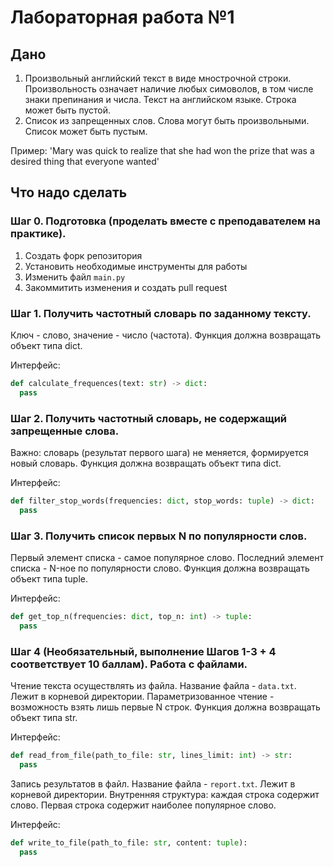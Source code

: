 # Лабораторная работа №1

## Дано
1. Произвольный английский текст в виде мнострочной строки. Произвольность означает наличие любых симоволов, в том числе знаки 
препинания и числа. Текст на английском языке. Строка может быть пустой.
2. Список из запрещенных слов. Слова могут быть произвольными. Список может быть пустым.

Пример: 'Mary was quick to realize that she had won the prize that was a desired thing that everyone wanted'

## Что надо сделать

### Шаг 0. Подготовка (проделать вместе с преподавателем на практике).

1. Создать форк репозитория
2. Установить необходимые инструменты для работы
3. Изменить файл `main.py`
4. Закоммитить изменения и создать pull request

### Шаг 1. Получить частотный словарь по заданному тексту. 

Ключ - слово, значение - число (частота).
Функция должна возвращать объект типа dict.

Интерфейс: 
```py
def calculate_frequences(text: str) -> dict:
  pass
```

### Шаг 2. Получить частотный словарь, не содержащий запрещенные слова. 

Важно: словарь (результат первого шага) не меняется, формируется новый словарь.
Функция должна возвращать объект типа dict.


Интерфейс: 
```py
def filter_stop_words(frequencies: dict, stop_words: tuple) -> dict:
  pass
```

### Шаг 3. Получить список первых N по популярности слов. 

Первый элемент списка - самое популярное слово. Последний элемент списка - N-ное по популярности слово.
Функция должна возвращать объект типа tuple.


Интерфейс: 
```py
def get_top_n(frequencies: dict, top_n: int) -> tuple:
  pass
```


### Шаг 4 (Необязательный, выполнение Шагов 1-3 + 4 соответствует 10 баллам). Работа с файлами. 

Чтение текста осуществлять из файла. Название файла - `data.txt`. Лежит в корневой директории.
Параметризованное чтение - возможность взять лишь первые N строк.
Функция должна возвращать объект типа str.


Интерфейс: 
```py
def read_from_file(path_to_file: str, lines_limit: int) -> str:
  pass
```

Запись результатов в файл. Название файла - `report.txt`. Лежит в корневой директории.
Внутренняя структура: каждая строка содержит слово. Первая строка содержит наиболее популярное слово.


Интерфейс: 
```py
def write_to_file(path_to_file: str, content: tuple):
  pass
```
